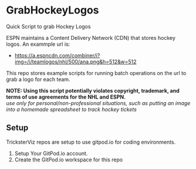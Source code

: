 # GrabHockeyLogos
Quick Script to grab Hockey Logos


ESPN maintains a Content Delivery Network (CDN) that stores hockey logos.  An exammple url is:
- https://a.espncdn.com/combiner/i?img=/i/teamlogos/nhl/500/ana.png&h=512&w=512

This repo stores example scripts for running batch operations on the url to grab a logo for each team.

**NOTE: Using this script potentially violates copyright, trademark, and terms of use agreements for the NHL and ESPN.**  
*use only for personal/non-professional situations, such as putting an image into a homemade spreadsheet to track hockey tickets*

## Setup
TricksterViz repos are setup to use gitpod.io for coding environments.

1) Setup Your GitPod.io account.
2) Create the GitPod.io workspace for this repo
